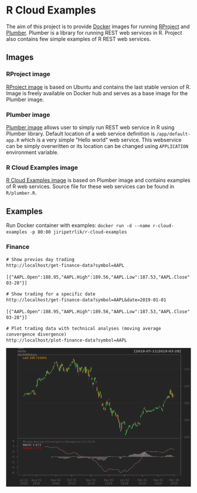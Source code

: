 # R Cloud Examples

The aim of this project is to provide [Docker](https://www.docker.com)
images for running [RProject](https://www.r-project.org) and 
[Plumber](https://www.rplumber.io). Plumber is a library for running
REST web services in R. Project also contains few simple
examples of R REST web services.

## Images

### RProject image

[RProject image](https://hub.docker.com/r/jiripetrlik/rproject)
is based on Ubuntu and contains the last stable version
of R. Image is freely available on Docker hub and serves as
a base image for the Plumber image.

### Plumber image

[Plumber image](https://hub.docker.com/r/jiripetrlik/rproject-plumber)
allows user to simply run REST web service in R using
Plumber library. Default location of a web service definition
is `/app/default-app.R` which is a very simple "Hello world"
web service. This webservice can be simply overwritten or
its location can be changed using `APPLICATION`
environment variable.

### R Cloud Examples image
[R Cloud Examples image](https://hub.docker.com/r/jiripetrlik/r-cloud-examples)
is based on Plumber image and contains examples of R web services.
Source file for these web services can be found in `R/plumber.R`.

## Examples

Run Docker container with examples: `docker run -d --name r-cloud-examples -p 80:80
jiripetrlik/r-cloud-examples`

### Finance

```
# Show previos day trading
http://localhost/get-finance-data?symbol=AAPL

[{"AAPL.Open":188.95,"AAPL.High":189.56,"AAPL.Low":187.53,"AAPL.Close":188.72,"AAPL.Volume":20639200,"AAPL.Adjusted":188.72,"_row":"2019-03-28"}]
```

```
# Show trading for a specific date
http://localhost/get-finance-data?symbol=AAPL&date=2019-01-01

[{"AAPL.Open":188.95,"AAPL.High":189.56,"AAPL.Low":187.53,"AAPL.Close":188.72,"AAPL.Volume":20639200,"AAPL.Adjusted":188.72,"_row":"2019-03-28"}]
```

```
# Plot trading data with technical analyses (moving average convergence divergence)
http://localhost/plot-finance-data?symbol=AAPL
```

![screenshot](img/plot-finance-data.png)

